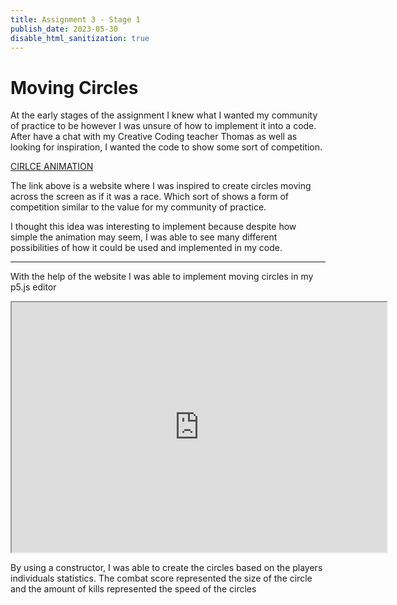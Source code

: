 ```yaml
---
title: Assignment 3 - Stage 1
publish_date: 2023-05-30
disable_html_sanitization: true
---
```


# Moving Circles

At the early stages of the assignment I knew what I wanted my community of practice to be however I was unsure of how to implement it into a code. After have a chat with my Creative Coding teacher Thomas as well as looking for inspiration, I wanted the code to show some sort of competition.

[CIRLCE ANIMATION](https://www.classes.cs.uchicago.edu/archive/2021/spring/11111-1/happycoding/p5js/animation.html)

The link above is a website where I was inspired to create circles moving across the screen as if it was a race. Which sort of shows a form of competition similar to the value for my community of practice.

I thought this idea was interesting to implement because despite how simple the animation may seem, I was able to see many different possibilities of how it could be used and implemented in my code.

---
With the help of the website I was able to implement moving circles in my p5.js editor

<iframe width="600" height="400" src="https://editor.p5js.org/nthnphn/full/B-0gjGfGg"></iframe>

By using a constructor, I was able to create the circles based on the players individuals statistics. The combat score represented the size of the circle and the amount of kills represented the speed of the circles
